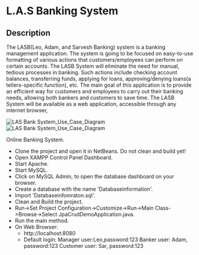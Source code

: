 # L.A.S Banking System

## Description
The LASB(Leo, Adam, and Sarvesh Banking) system is a banking management application. The system is going to be focused on easy-to-use formatting of various actions that customers/employees can perform on certain accounts. The LASB System will eliminate the need for manual, tedious processes in banking. Such actions include checking account balances, transferring funds, applying for loans, approving/denying loans(a tellers-specific function), etc. The main goal of this application is to provide an efficient way for customers and employees to carry out their banking needs, allowing both bankers and customers to save time. The LASB System will be available as a web application, accessible through any internet browser,

![LAS Bank System_Use_Case_Diagram](https://github.com/LeoLiu0729/CSC-340-Project-Proposal/assets/142344403/327d42dc-3540-4dd5-b2e2-a51079deda34)
![LAS Bank System_Use_Case_Diagram](https://github.com/LeoLiu0729/CSC-340-Project-Proposal/assets/142344403/ccf0e439-2b6e-49a7-8080-403a8fa05495)






Online Banking System.


- Clone the project and open it in NetBeans. Do not clean and build yet!
- Open XAMPP Control Panel Dashboard.
- Start Apache.
- Start MySQL.
- Click on MySQL Admin, to open the database dashboard on your browser.
- Create a database with the name 'Databaseinformation'.
- Import 'Databaseinfomraton.sql'.
- Clean and Build the project.
- Run->Set Project Configuration->Customize->Run->Main Class->Browse->Select JpaCrudDemoApplication.java.
- Run the main method.
- On Web Browser:
  * http://localhost:8080
  * Default login: Manager user:Leo,password:123
                    Banker user: Adam, password:123
                    Customer user: Sar, password:123
